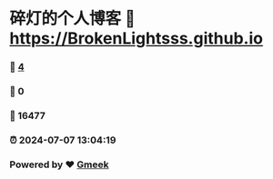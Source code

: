 # 碎灯的个人博客 :link: https://BrokenLightsss.github.io 
### :page_facing_up: [4](https://BrokenLightsss.github.io/tag.html) 
### :speech_balloon: 0 
### :hibiscus: 16477 
### :alarm_clock: 2024-07-07 13:04:19 
### Powered by :heart: [Gmeek](https://github.com/Meekdai/Gmeek)
